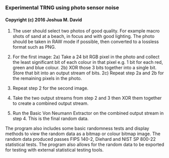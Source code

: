 ### Experimental TRNG using photo sensor noise
#### Copyright (c) 2016  Joshua M. David

1. The user should select two photos of good quality. For example macro shots of sand at a beach, in focus and with 
   good lighting. The photo should be taken in RAW mode if possible, then converted to a lossless format such as PNG.

2. For the first image:
2a) Take a 24 bit RGB pixel in the photo and collect the least significant bit of each colour in that pixel e.g. 
    1 bit for each red, green and blue colour.
2b) XOR those 3 bits together into a single bit. Store that bit into an output stream of bits.
2c) Repeat step 2a and 2b for the remaining pixels in the photo.

3. Repeat step 2 for the second image.

4. Take the two output streams from step 2 and 3 then XOR them together to create a combined output stream.

5. Run the Basic Von Neumann Extractor on the combined output stream in step 4. This is the final random data.

The program also includes some basic randomness tests and display methods to view the random data as a bitmap or colour 
bitmap image. The random data produced passes FIPS 140-2, Diehard and NIST SP 800-22 statistical tests. The program 
also allows for the random data to be exported for testing with external statistical testing tools. 
